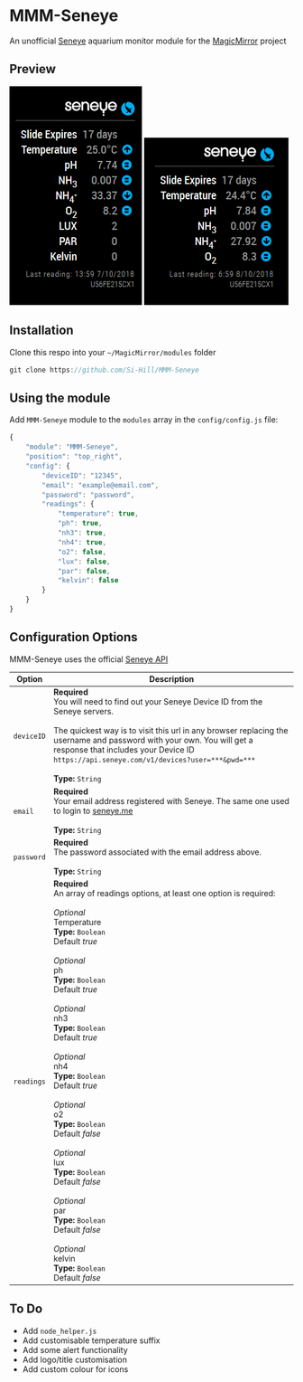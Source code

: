# MMM-Seneye
An unofficial <a href="https://www.seneye.com/">Seneye</a> aquarium monitor module for the <a href="https://github.com/MichMich/MagicMirror">MagicMirror</a> project

## Preview
![](Screenshot1.png) ![](Screenshot2.png)

## Installation
Clone this respo into your `~/MagicMirror/modules` folder
````javascript
git clone https://github.com/Si-Hill/MMM-Seneye
````

## Using the module
Add `MMM-Seneye` module to the `modules` array in the `config/config.js` file:
````javascript
{
	"module": "MMM-Seneye",
	"position": "top_right",
	"config": {
		"deviceID": "12345",
		"email": "example@email.com",
		"password": "password",
		"readings": {
			"temperature": true,
			"ph": true,
			"nh3": true,
			"nh4": true,
			"o2": false,
			"lux": false,
			"par": false,
			"kelvin": false
		}
	}
}
````

## Configuration Options
MMM-Seneye uses the official <a href='https://api.seneye.com/'>Seneye API</a>

|Option|Description
|------|-----------
|`deviceID`| **Required**<br />You will need to find out your Seneye Device ID from the Seneye servers.<br /><br />The quickest way is to visit this url in any browser replacing the username and password with your own.  You will get a response that includes your Device ID `https://api.seneye.com/v1/devices?user=***&pwd=***`<br /><br />**Type:** `String`
|`email`   | **Required**<br />Your email address registered with Seneye.  The same one used to login to <a href='http://seneye.me/'>seneye.me</a><br /><br />**Type:** `String`
|`password`| **Required**<br />The password associated with the email address above.<br /><br />**Type:** `String`
|`readings`| **Required**<br />An array of readings options, at least one option is required:<br /><br />*Optional*<br />Temperature<br />**Type:** `Boolean`<br />Default *true*<br /><br />*Optional*<br />ph<br />**Type:** `Boolean`<br />Default *true*<br /><br />*Optional*<br />nh3<br />**Type:** `Boolean`<br />Default *true*<br /><br />*Optional*<br />nh4<br />**Type:** `Boolean`<br />Default *true*<br /><br />*Optional*<br />o2<br />**Type:** `Boolean`<br />Default *false*<br /><br />*Optional*<br />lux<br />**Type:** `Boolean`<br />Default *false*<br /><br />*Optional*<br />par<br />**Type:** `Boolean`<br />Default *false*<br /><br />*Optional*<br />kelvin<br />**Type:** `Boolean`<br />Default *false*

## To Do
* Add `node_helper.js`
* Add customisable temperature suffix
* Add some alert functionality
* Add logo/title customisation
* Add custom colour for icons